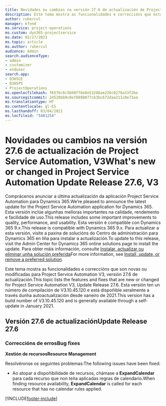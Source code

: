 ```yaml
---
title: Novidades ou cambios na versión 27.6 de actualización de Project Service Automation, Corrección, V3
description: Este tema mostra as funcionalidades e correccións que están dispoñibles en Project Service Automation, versión 27.6 de actualización, corrección, V3.
author: ruhercul
manager: kfend
ms.service: project-operations
ms.custom: dyn365-projectservice
ms.date: 02/17/2021
ms.topic: article
ms.author: ruhercul
audience: Admin
search.audienceType:
- admin
- customizer
- enduser
search.app:
- D365CE
- D365PS
- ProjectOperations
ms.openlocfilehash: f6576c6c5660ff6e8e53286ae226c8278a33f2be
ms.sourcegitcommit: 24528bb9c0ef8898077cb3bc672daa211c0e73aa
ms.translationtype: HT
ms.contentlocale: gl-ES
ms.lasthandoff: 03/04/2021
ms.locfileid: "5481254"
---
```

# <a name="whats-new-or-changed-in-project-service-automation-update-release-276-v3"></a><span data-ttu-id="635bc-103">Novidades ou cambios na versión 27.6 de actualización de Project Service Automation, V3</span><span class="sxs-lookup"><span data-stu-id="635bc-103">What's new or changed in Project Service Automation Update Release 27.6, V3</span></span>

<span data-ttu-id="635bc-104">Comprácenos anunciar a última actualización da aplicación Project Service Automation para Dynamics 365.</span><span class="sxs-lookup"><span data-stu-id="635bc-104">We’re pleased to announce the latest update for the Project Service Automation application for Dynamics 365.</span></span> <span data-ttu-id="635bc-105">Esta versión inclúe algunhas melloras importantes na calidade, rendemento e facilidade de uso.</span><span class="sxs-lookup"><span data-stu-id="635bc-105">This release includes some important improvements to quality, performance, and usability.</span></span> <span data-ttu-id="635bc-106">Esta versión é compatible con Dynamics 365 9.x.</span><span class="sxs-lookup"><span data-stu-id="635bc-106">This release is compatible with Dynamics 365 9.x.</span></span> <span data-ttu-id="635bc-107">Para actualizar a esta versión, visite a paxina de solucións do Centro de administración para Dynamics 365 en liña para instalar a actualización.</span><span class="sxs-lookup"><span data-stu-id="635bc-107">To update to this release, visit the Admin Center for Dynamics 365 online solutions page to install the update.</span></span> <span data-ttu-id="635bc-108">Para obter máis información, consulte [Instalar, actualizar ou eliminar unha solución preferida](https://docs.microsoft.com/power-platform/admin/install-remove-preferred-solution)</span><span class="sxs-lookup"><span data-stu-id="635bc-108">For more information, see [Install, update, or remove a preferred solution](https://docs.microsoft.com/power-platform/admin/install-remove-preferred-solution).</span></span>

<span data-ttu-id="635bc-109">Este tema mostra as funcionalidades e correccións que son novas ou modificadas para Project Service Automation V3, versión 27.6 de actualización.</span><span class="sxs-lookup"><span data-stu-id="635bc-109">This topic lists the features and fixes that are new or changed for Project Service Automation V3, Update Release 27.6.</span></span> <span data-ttu-id="635bc-110">Esta versión ten un número de compilación de V3.10.45.120 e está dispoñible xeralmente a través dunha autoactualización desde xaneiro de 2021.</span><span class="sxs-lookup"><span data-stu-id="635bc-110">This version has a build number of V3.10.45.120 and is generally available through a self-update in January 2021.</span></span>

## <a name="update-release-276"></a><span data-ttu-id="635bc-111">Versión 27.6 de actualización</span><span class="sxs-lookup"><span data-stu-id="635bc-111">Update Release 27.6</span></span>

### <a name="bug-fixes"></a><span data-ttu-id="635bc-112">Correccións de erros</span><span class="sxs-lookup"><span data-stu-id="635bc-112">Bug fixes</span></span>


<span data-ttu-id="635bc-113">**Xestión de recursos**</span><span class="sxs-lookup"><span data-stu-id="635bc-113">**Resource Management**</span></span>

<span data-ttu-id="635bc-114">Resolvéronse os seguintes problemas:</span><span class="sxs-lookup"><span data-stu-id="635bc-114">The following issues have been fixed:</span></span>

- <span data-ttu-id="635bc-115">Ao atopar a dispoñibilidade de recursos, chámase a **ExpandCalendar** para cada recurso que non teña aplicadas regras de calendario.</span><span class="sxs-lookup"><span data-stu-id="635bc-115">When finding resource availability, **ExpandCalendar** is called for each resource that has no calendar rules applied.</span></span>


[!INCLUDE[footer-include](../includes/footer-banner.md)]
